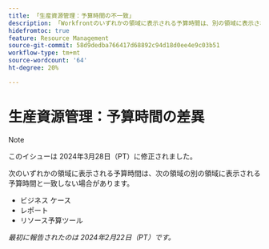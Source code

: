 ```yaml
---
title: 「生産資源管理：予算時間の不一致」
description: 「Workfrontのいずれかの領域に表示される予算時間は、別の領域に表示される予算時間と一致しない場合があります。」
hidefromtoc: true
feature: Resource Management
source-git-commit: 58d9dedba766417d68892c94d18d0ee4e9c03b51
workflow-type: tm+mt
source-wordcount: '64'
ht-degree: 20%

---
```



# 生産資源管理：予算時間の差異

>[!NOTE]
>
>このイシューは 2024年3月28日（PT）に修正されました。

次のいずれかの領域に表示される予算時間は、次の領域の別の領域に表示される予算時間と一致しない場合があります。

* ビジネス ケース
* レポート
* リソース予算ツール

_最初に報告されたのは 2024年2月22日（PT）です。_
